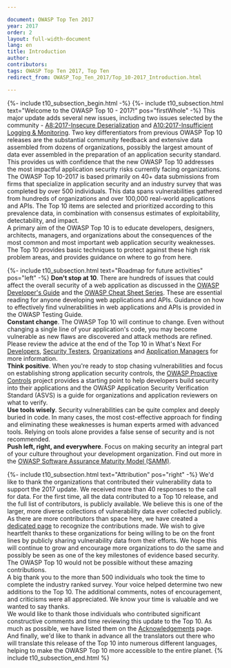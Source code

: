 ```yaml
---

document: OWASP Top Ten 2017
year: 2017
order: 2
layout: full-width-document
lang: en
title: Introduction
author:
contributors:
tags: OWASP Top Ten 2017, Top Ten
redirect_from: OWASP_Top_Ten_2017/Top_10-2017_Introduction.html

---
```


{%- include t10_subsection_begin.html -%}
{%- include t10_subsection.html text="Welcome to the OWASP Top 10 - 2017!" pos="firstWhole" -%}
This major update adds several new issues, including two issues selected by the community - [A8:2017-Insecure Deserialization](Top_10-2017_A8-Insecure_Deserialization) and [A10:2017-Insufficient Logging &amp; Monitoring](Top_10-2017_A10-Insufficient_Logging%252526Monitoring.html). Two key differentiators from previous OWASP Top 10 releases are the substantial community feedback and extensive data assembled from dozens of organizations, possibly the largest amount of data ever assembled in the preparation of an application security standard. This provides us with confidence that the new OWASP Top 10 addresses the most impactful application security risks currently facing organizations.<br>
The OWASP Top 10-2017 is based primarily on 40+ data submissions from firms that specialize in application security and an industry survey that was completed by over 500 individuals. This data spans vulnerabilities gathered from hundreds of organizations and over 100,000 real-world applications and APIs. The Top 10 items are selected and prioritized according to this prevalence data, in combination with consensus estimates of exploitability, detectability, and impact.<br>
A primary aim of the OWASP Top 10 is to educate developers, designers, architects, managers, and organizations about the consequences of the most common and most important web application security weaknesses. The Top 10 provides basic techniques to protect against these high risk problem areas, and provides guidance on where to go from here.

{%- include t10_subsection.html text="Roadmap for future activities" pos="left" -%}
**Don't stop at 10**. There are hundreds of issues that could affect the overall security of a web application as discussed in the [OWASP Developer's Guide](https://wiki.owasp.org/index.php/OWASP_Guide_Project) and the [OWASP Cheat Sheet Series](/www-project-cheat-sheets). These are essential reading for anyone developing web applications and APIs. Guidance on how to effectively find vulnerabilities in web applications and APIs is provided in the OWASP Testing Guide.<br>
**Constant change**. The OWASP Top 10 will continue to change. Even without changing a single line of your application's code, you may become vulnerable as new flaws are discovered and attack methods are refined. Please review the advice at the end of the Top 10 in What's Next For [Developers](Top_10-2017_What%2527s_Next_for_Developers), [Security Testers](Top_10-2017_What%2527s_Next_for_Security_Testers), [Organizations](Top_10-2017_What%2527s_Next_for_Organizations) and [Application Managers](Top_10-2017_What%2527s_Next_for_Application_Managers) for more information.<br>
**Think positive**. When you're ready to stop chasing vulnerabilities and focus on establishing strong application security controls, the [OWASP Proactive Controls](/www-project-proactive-controls) project provides a starting point to help developers build security into their applications and the OWASP Application Security Verification Standard (ASVS) is a guide for organizations and application reviewers on what to verify.<br>
**Use tools wisely**. Security vulnerabilities can be quite complex and deeply buried in code. In many cases, the most cost-effective approach for finding and eliminating these weaknesses is human experts armed with advanced tools. Relying on tools alone provides a false sense of security and is not recommended.<br>
**Push left, right, and everywhere**. Focus on making security an integral part of your culture throughout your development organization. Find out more in the [OWASP Software Assurance Maturity Model (SAMM)](/www-project-samm).<br>

{%- include t10_subsection.html text="Attribution" pos="right" -%}
We'd like to thank the organizations that contributed their vulnerability data to support the 2017 update. We received more than 40 responses to the call for data. For the first time, all the data contributed to a Top 10 release, and the full list of contributors, is publicly available. We believe this is one of the larger, more diverse collections of vulnerability data ever collected publicly.<br>
As there are more contributors than space here, we have created a [dedicated page](Top_10-2017_Acknowledgements) to recognize the contributions made. We wish to give heartfelt thanks to these organizations for being willing to be on the front lines by publicly sharing vulnerability data from their efforts. We hope this will continue to grow and encourage more organizations to do the same and possibly be seen as one of the key milestones of evidence based security. The OWASP Top 10 would not be possible without these amazing contributions.<br>
A big thank you to the more than 500 individuals who took the time to complete the industry ranked survey. Your voice helped determine two new additions to the Top 10. The additional comments, notes of encouragement, and criticisms were all appreciated. We know your time is valuable and we wanted to say thanks.<br>
We would like to thank those individuals who contributed significant constructive comments and time reviewing this update to the Top 10. As much as possible, we have listed them on the [Acknowledgements](Top_10-2017_Acknowledgements) page.<br>
And finally, we'd like to thank in advance all the translators out there who will translate this release of the Top 10 into numerous different languages, helping to make the OWASP Top 10 more accessible to the entire planet.
{% include t10_subsection_end.html %}